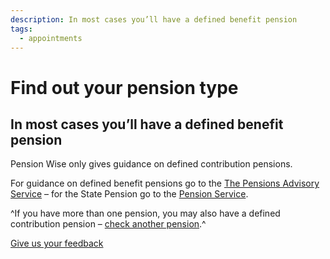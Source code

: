 ```yaml
---
description: In most cases you’ll have a defined benefit pension
tags:
  - appointments
---
```


# Find out your pension type

## In most cases you’ll have a defined benefit pension

Pension Wise only gives guidance on defined contribution pensions.

For guidance on defined benefit pensions go to the [The Pensions Advisory Service](http://www.pensionsadvisoryservice.org.uk)
– for the State Pension go to the [Pension Service](https://www.gov.uk/contact-pension-service).

^If you have more than one pension, you may also have a defined contribution pension – [check another pension](/en/pension-type-tool).^

[Give us your feedback](http://research.pensionwise.gov.uk/s/PTTfeedback/)
